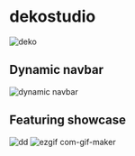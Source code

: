 
# dekostudio 
 
![deko](https://github.com/dekostudio/dekostudio/assets/102694816/12580c86-f336-462c-8e45-defc89170eb2)

## **Dynamic** navbar
![dynamic navbar](https://github.com/dekostudio/dekostudio/assets/102694816/698dc848-1623-43b6-a7f9-c81aec5b5395)
>
## **Featuring** showcase
![dd](https://github.com/dekostudio/dekostudio/assets/102694816/f0e96eed-47b1-4a8f-8bc8-2b1e8d012927)
![ezgif com-gif-maker](https://github.com/dekostudio/dekostudio/assets/102694816/52344012-27b2-439e-80f4-3a9d8b0cbe36)
